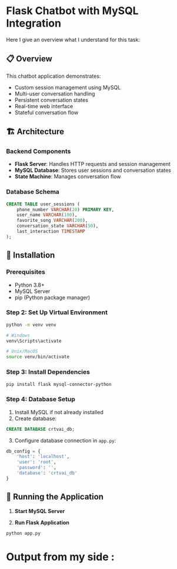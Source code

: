 # Flask Chatbot with MySQL Integration

Here I give an overview what I understand for this task:
## 📋 Overview

This chatbot application demonstrates:
- Custom session management using MySQL
- Multi-user conversation handling
- Persistent conversation states
- Real-time web interface
- Stateful conversation flow

## 🏗️ Architecture

### Backend Components
- **Flask Server**: Handles HTTP requests and session management
- **MySQL Database**: Stores user sessions and conversation states
- **State Machine**: Manages conversation flow

### Database Schema
```sql
CREATE TABLE user_sessions (
    phone_number VARCHAR(20) PRIMARY KEY,
    user_name VARCHAR(100),
    favorite_song VARCHAR(200),
    conversation_state VARCHAR(50),
    last_interaction TIMESTAMP
);
```



## 🚀 Installation

### Prerequisites
- Python 3.8+
- MySQL Server
- pip (Python package manager)


### Step 2: Set Up Virtual Environment
```bash
python -m venv venv

# Windows
venv\Scripts\activate

# Unix/MacOS
source venv/bin/activate
```

### Step 3: Install Dependencies
```bash
pip install flask mysql-connector-python
```

### Step 4: Database Setup
1. Install MySQL if not already installed
2. Create database:
```sql
CREATE DATABASE crtvai_db;
```
3. Configure database connection in `app.py`:
```python
db_config = {
    'host': 'localhost',
    'user': 'root',
    'password': '',
    'database': 'crtvai_db'
}
```

## 🎯 Running the Application

1. **Start MySQL Server**

2. **Run Flask Application**
```bash
python app.py
```





# Output from my side :


